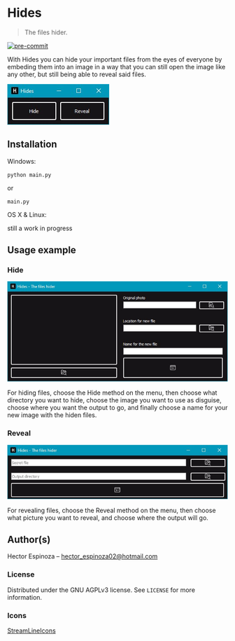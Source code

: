 # Hides
> The files hider.

[![pre-commit](https://img.shields.io/badge/pre--commit-enabled-brightgreen?logo=pre-commit&logoColor=white)](https://github.com/pre-commit/pre-commit)

With Hides you can hide your important files from the eyes of everyone
by embeding them into an image in a way that you can still open the image
like any other, but still being able to reveal said files.

![](Images/menu.jpg)

## Installation

Windows:

```
python main.py
```
or
```
main.py
```

OS X & Linux:

still a work in progress

## Usage example

### Hide
![](Images/encrypt.jpg)

For hiding files, choose the Hide method on the menu, then
choose what directory you want to hide, choose the image you want to use as disguise,
choose where you want the output to go, and finally choose a name for your new image with
the hiden files.

### Reveal
![](Images/decrypt.jpg)

For revealing files, choose the Reveal method on the menu, then
choose what picture you want to reveal, and choose where the output will go.

## Author(s)

Hector Espinoza – hector_espinoza02@hotmail.com


### License

Distributed under the GNU AGPLv3 license. See ``LICENSE`` for more information.



### Icons
[StreamLineIcons](https://app.streamlineicons.com/home)
